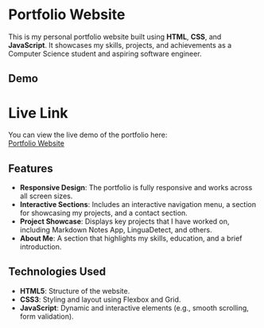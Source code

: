 # Portfolio Website

This is my personal portfolio website built using **HTML**, **CSS**, and **JavaScript**. It showcases my skills, projects, and achievements as a Computer Science student and aspiring software engineer.

## Demo

<H1>Live Link</H1>

You can view the live demo of the portfolio here:  
[Portfolio Website](https://chay06.github.io/Portfolio/)

## Features

- **Responsive Design**: The portfolio is fully responsive and works across all screen sizes.
- **Interactive Sections**: Includes an interactive navigation menu, a section for showcasing my projects, and a contact section.
- **Project Showcase**: Displays key projects that I have worked on, including Markdown Notes App, LinguaDetect, and others.
- **About Me**: A section that highlights my skills, education, and a brief introduction.

## Technologies Used

- **HTML5**: Structure of the website.
- **CSS3**: Styling and layout using Flexbox and Grid.
- **JavaScript**: Dynamic and interactive elements (e.g., smooth scrolling, form validation).


